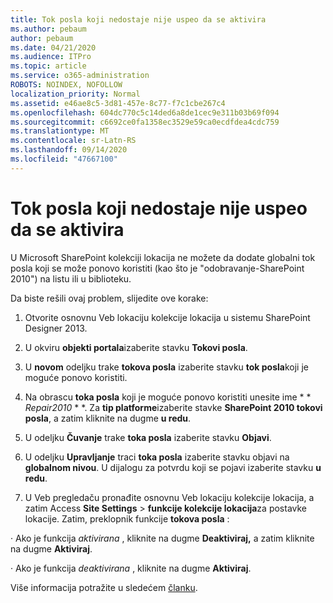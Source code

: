 ```yaml
---
title: Tok posla koji nedostaje nije uspeo da se aktivira
ms.author: pebaum
author: pebaum
ms.date: 04/21/2020
ms.audience: ITPro
ms.topic: article
ms.service: o365-administration
ROBOTS: NOINDEX, NOFOLLOW
localization_priority: Normal
ms.assetid: e46ae8c5-3d81-457e-8c77-f7c1cbe267c4
ms.openlocfilehash: 604dc770c5c14ded6a8de1cec9e311b03b69f094
ms.sourcegitcommit: c6692ce0fa1358ec3529e59ca0ecdfdea4cdc759
ms.translationtype: MT
ms.contentlocale: sr-Latn-RS
ms.lasthandoff: 09/14/2020
ms.locfileid: "47667100"
---
```

# <a name="missing-workflow-failed-to-activate"></a>Tok posla koji nedostaje nije uspeo da se aktivira

U Microsoft SharePoint kolekciji lokacija ne možete da dodate globalni tok posla koji se može ponovo koristiti (kao što je "odobravanje-SharePoint 2010") na listu ili u biblioteku.
  
Da biste rešili ovaj problem, slijedite ove korake: 
  
1. Otvorite osnovnu Veb lokaciju kolekcije lokacija u sistemu SharePoint Designer 2013.
  
2. U okviru **objekti portala**izaberite stavku **Tokovi posla**. 
  
3. U **novom** odeljku trake **tokova posla** izaberite stavku **tok posla**koji je moguće ponovo koristiti. 
  
4. Na obrascu **toka posla** koji je moguće ponovo koristiti unesite ime * * *Repair2010* * *. Za **tip platforme**izaberite stavke **SharePoint 2010 tokovi posla**, a zatim kliknite na dugme **u redu**. 
  
1. U odeljku **Čuvanje** trake **toka posla** izaberite stavku **Objavi**. 
  
2. U odeljku **Upravljanje** traci **toka posla** izaberite stavku objavi na **globalnom nivou**. U dijalogu za potvrdu koji se pojavi izaberite stavku **u redu**. 
  
3. U Veb pregledaču pronađite osnovnu Veb lokaciju kolekcije lokacija, a zatim Access **Site Settings** \> **funkcije kolekcije lokacija**za postavke lokacije. Zatim, preklopnik funkcije **tokova posla** : 
  
· Ako je funkcija  *aktivirana*  , kliknite na dugme **Deaktiviraj,** a zatim kliknite na dugme **Aktiviraj**. 
  
· Ako je funkcija  *deaktivirana*  , kliknite na dugme **Aktiviraj**. 
  
Više informacija potražite u sledećem [članku](https://go.microsoft.com/fwlink/?linkid=2047770&amp;clcid=0x409).
  

